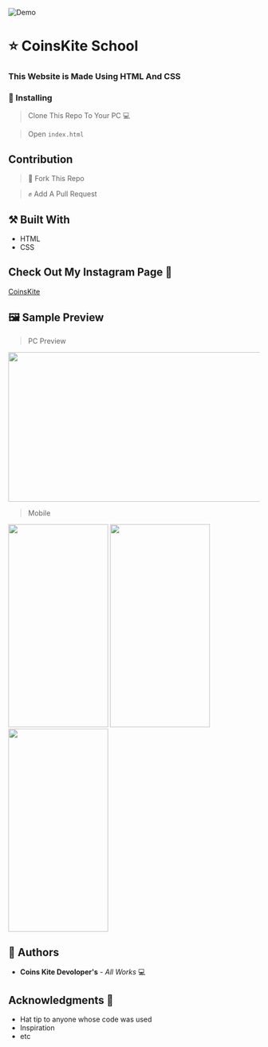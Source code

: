 ![Demo](https://user-images.githubusercontent.com/61349423/97610875-7566dc00-1a3b-11eb-87ea-09e89d7146f1.png)

# ⭐ CoinsKite School

### This Website is Made Using HTML And CSS 

### 📲 Installing 

> Clone This Repo To Your PC 💻

> Open `index.html`

## Contribution

> 🍴 Fork This Repo 

> ✊ Add A Pull Request 

## ⚒️ Built With 

* HTML
* CSS

##  Check Out My Instagram Page 📃

[CoinsKite](https://instagram.com/coinskite)

## 🖼️ Sample Preview

> PC Preview

<img src="https://user-images.githubusercontent.com/61349423/97611238-e60df880-1a3b-11eb-937d-dcb085a4db4a.png" width="600" height="300">

> Mobile 

<img src="https://user-images.githubusercontent.com/61349423/97611542-561c7e80-1a3c-11eb-8c1e-1e99d143a585.png" width="200" height="407"> <img src="https://user-images.githubusercontent.com/61349423/97611557-59b00580-1a3c-11eb-90fa-2b3aa9a24837.png" width="200" height="407"> <img src="https://user-images.githubusercontent.com/61349423/97611574-5ddc2300-1a3c-11eb-99ff-c12f7b38ad91.png" width="200" height="407">

## 📒 Authors 

* **Coins Kite Devoloper's** - *All Works* 💻

##  Acknowledgments 🙏

* Hat tip to anyone whose code was used
* Inspiration
* etc
